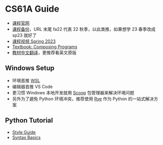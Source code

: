 # CS61A Guide

- [课程官网](https://cs61a.org/)
- [课程备份](https://inst.eecs.berkeley.edu/~cs61a/fa22/)，URL 末尾 fa22 代表 22 秋季，以此类推，如果想学 23 春季改成 sp23 就好了
- [课程视频 Spring 2023](https://www.bilibili.com/video/BV1s3411G7yM/)
- [Textbook: Composing Programs](https://www.composingprograms.com/)
- [教材中文翻译](https://composingprograms.netlify.app/)，更推荐看英文原版

## Windows Setup

- 环境首推 [WSL](/refs/wsl)
- 编辑器首推 VS Code
- 更习惯 Windows 本地开发就用 [Scoop](/refs/scoop) 包管理器来解决环境问题
- 另外为了避免 Python 环境冲突，推荐使用 [Rye](/py/rye) 作为 Python 的一站式解决方案

## Python Tutorial

- [Style Guide](/py/style)
- [Syntax Basics](/py/syntax)
